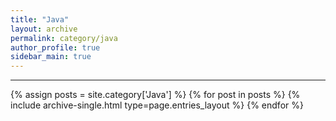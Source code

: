 ```yaml
---
title: "Java"
layout: archive
permalink: category/java
author_profile: true
sidebar_main: true
---
```


***

{% assign posts = site.category['Java'] %}
{% for post in posts %} {% include archive-single.html type=page.entries_layout %} {% endfor %}